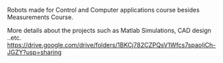 Robots made for Control and Computer applications course besides Measurements Course.

More details about the projects such as Matlab Simulations, CAD design ..etc.
https://drive.google.com/drive/folders/1BKCj782CZPQsV1Wfcs7spaoIjCh-JGZY?usp=sharing

